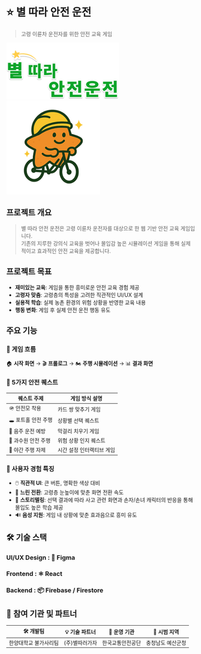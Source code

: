 # ⭐ 별 따라 안전 운전 
> 고령 이륜차 운전자를 위한 안전 교육 게임


<img src="../img/logo.png" width="300px" height="150px" title="Team Logo" alt="Logo"></img><br/>
<img src="../img/main_character.png" width="250px" height="250px" title="Team Logo" alt="Logo"></img><br/>

##  프로젝트 개요

> 별 따라 안전 운전은 고령 이륜차 운전자를 대상으로 한 웹 기반 안전 교육 게임입니다. <br>
기존의 지루한 강의식 교육을 벗어나 몰입감 높은 시뮬레이션 게임을 통해 실제적이고 효과적인 안전 교육을 제공합니다.


## 프로젝트 목표
- **재미있는 교육**: 게임을 통한 흥미로운 안전 교육 경험 제공
- **고령자 맞춤**: 고령층의 특성을 고려한 직관적인 UI/UX 설계
- **실용적 학습**: 실제 농촌 환경의 위험 상황을 반영한 교육 내용
- **행동 변화**: 게임 후 실제 안전 운전 행동 유도

## 주요 기능
### 🧭 게임 흐름  
🏠 **시작 화면** → 🎬 **프롤로그** → 🏍️ **주행 시뮬레이션** → 📊 **결과 화면**

### 🎯 5가지 안전 퀘스트

| 퀘스트 주제          | 게임 방식 설명                            |
|---------------------|------------------------------------------|
| 🪖 안전모 착용       |  카드 쌍 맞추기 게임                     |
| 🕳️ 포트홀 안전 주행   |  상황별 선택 퀘스트                       |
| 🍶 음주 운전 예방     |  막걸리 치우기 게임                       |
| 🍎 과수원 안전 주행     |  위험 상황 인지 퀘스트                    |
| 🌙 야간 주행 자제     |  시간 설정 인터랙티브 게임                |

### 🎨 사용자 경험 특징
- 🖱️ **직관적 UI**: 큰 버튼, 명확한 색상 대비
- 🐢 **느린 전환**: 고령층 눈높이에 맞춘 화면 전환 속도
- 📖 **스토리텔링**: 선택 결과에 따라 사고 관련 화면과 손자/손녀 캐릭터의 반응을 통해 몰입도 높은 학습 제공
- 🔊 **음성 지원**: 게임 내 상황에 맞춘 효과음으로 흥미 유도

## 🛠️ 기술 스택
### UI/UX Design : 🎨 Figma  
### Frontend : ⚛️ React  
### Backend : 📦 Firebase / Firestore

## 👥 참여 기관 및 파트너
| 🛠 개발팀             | 💡 기술 파트너        | 🏢 운영 기관       | 📍 시범 지역           |
|----------------------|-----------------------|---------------------|-------------------------|
| 한양대학교 불가사리팀 |  (주)별따러가자       | 한국교통안전공단     | 충청남도 예산군청        |
